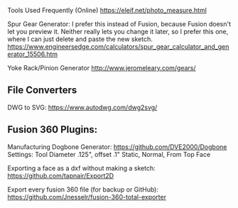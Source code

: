 Tools Used Frequently (Online)
https://eleif.net/photo_measure.html

Spur Gear Generator:
I prefer this instead of Fusion, because Fusion doesn't let you preview it.
Neither really lets you change it later, so I prefer this one, where I can just delete and paste the new sketch.
https://www.engineersedge.com/calculators/spur_gear_calculator_and_generator_15506.htm

Yoke Rack/Pinion Generator
http://www.jeromeleary.com/gears/

## File Converters
DWG to SVG: https://www.autodwg.com/dwg2svg/

## Fusion 360 Plugins:
Manufacturing Dogbone Generator: https://github.com/DVE2000/Dogbone
Settings: Tool Diameter .125", offset .1" Static, Normal, From Top Face 

Exporting a face as a dxf without making a sketch: https://github.com/tapnair/Export2D

Export every fusion 360 file (for backup or GitHub): https://github.com/Jnesselr/fusion-360-total-exporter
